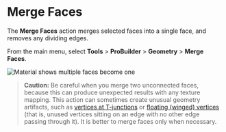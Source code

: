 # Merge Faces

The __Merge Faces__ action merges selected faces into a single face, and removes any dividing edges.

From the main menu, select **Tools** > **ProBuilder** > **Geometry** > **Merge Faces**.

![Material shows multiple faces become one](images/MergeFaces_Example.png)

> **Caution:** Be careful when you merge two unconnected faces, because this can produce unexpected results with any texture mapping. This action can sometimes create unusual geometry artifacts, such as [vertices at T-junctions](workflow-edit-tips.md#tjoint) or [floating (winged) vertices](workflow-edit-tips.md#floatv) (that is, unused vertices sitting on an edge with no other edge passing through it). It is better to merge faces only when necessary.

